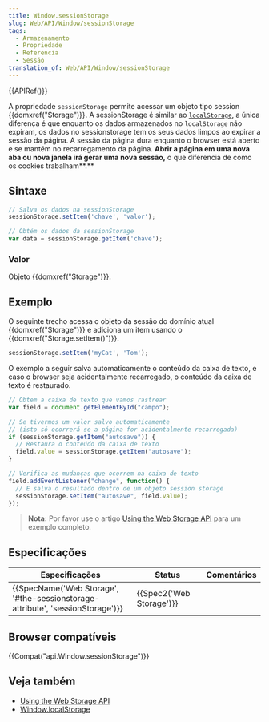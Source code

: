 ```yaml
---
title: Window.sessionStorage
slug: Web/API/Window/sessionStorage
tags:
  - Armazenamento
  - Propriedade
  - Referencia
  - Sessão
translation_of: Web/API/Window/sessionStorage
---
```

{{APIRef()}}

A propriedade `sessionStorage` permite acessar um objeto tipo session {{domxref("Storage")}}. A sessionStorage é similar ao [`localStorage`](/pt-BR/docs/Web/API/Window.localStorage), a única diferença é que enquanto os dados armazenados no `localStorage` não expiram, os dados no sessionstorage tem os seus dados limpos ao expirar a sessão da página. A sessão da página dura enquanto o browser está aberto e se mantém no recarregamento da página. **Abrir a página em uma nova aba ou nova janela irá gerar uma nova sessão,** o que diferencia de como os cookies trabalham**.**

## Sintaxe

```js
// Salva os dados na sessionStorage
sessionStorage.setItem('chave', 'valor');

// Obtém os dados da sessionStorage
var data = sessionStorage.getItem('chave');
```

### Valor

Objeto {{domxref("Storage")}}.

## Exemplo

O seguinte trecho acessa o objeto da sessão do domínio atual {{domxref("Storage")}} e adiciona um item usando o {{domxref("Storage.setItem()")}}.

```js
sessionStorage.setItem('myCat', 'Tom');
```

O exemplo a seguir salva automaticamente o conteúdo da caixa de texto, e caso o browser seja acidentalmente recarregado, o conteúdo da caixa de texto é restaurado.

```js
// Obtem a caixa de texto que vamos rastrear
var field = document.getElementById("campo");

// Se tivermos um valor salvo automaticamente
// (isto só ocorrerá se a página for acidentalmente recarregada)
if (sessionStorage.getItem("autosave")) {
  // Restaura o conteúdo da caixa de texto
  field.value = sessionStorage.getItem("autosave");
}

// Verifica as mudanças que ocorrem na caixa de texto
field.addEventListener("change", function() {
  // E salva o resultado dentro de um objeto session storage
  sessionStorage.setItem("autosave", field.value);
});
```

> **Nota:** Por favor use o artigo [Using the Web Storage API](/pt-BR/docs/Web/API/Web_Storage_API/Using_the_Web_Storage_API) para um exemplo completo.

## Especificações

| Especificações                                                                                           | Status                           | Comentários |
| -------------------------------------------------------------------------------------------------------- | -------------------------------- | ----------- |
| {{SpecName('Web Storage', '#the-sessionstorage-attribute', 'sessionStorage')}} | {{Spec2('Web Storage')}} |             |

## Browser compatíveis

{{Compat("api.Window.sessionStorage")}}

## Veja também

- [Using the Web Storage API](/pt-BR/docs/Web/API/Web_Storage_API/Using_the_Web_Storage_API)
- [Window.localStorage](/pt-BR/docs/Web/API/Window.localStorage)
